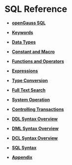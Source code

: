 # SQL Reference<a name="EN-US_TOPIC_0289900204"></a>

-   **[openGauss SQL](opengauss-sql.md)**  

-   **[Keywords](keywords.md)**  

-   **[Data Types](data-types.md)**  

-   **[Constant and Macro](constant-and-macro.md)**  

-   **[Functions and Operators](functions-and-operators.md)**  

-   **[Expressions](expressions.md)**  

-   **[Type Conversion](type-conversion.md)**  

-   **[Full Text Search](full-text-search.md)**  

-   **[System Operation](system-operation.md)**  

-   **[Controlling Transactions](controlling-transactions.md)**  

-   **[DDL Syntax Overview](ddl-syntax-overview.md)**  

-   **[DML Syntax Overview](dml-syntax-overview.md)**  

-   **[DCL Syntax Overview](dcl-syntax-overview.md)**  

-   **[SQL Syntax](sql-syntax.md)**  

-   **[Appendix](../BriefTutorial/appendix-sql-syntax.md)**  


